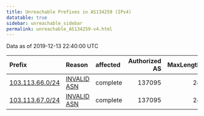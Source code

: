 ```yaml
---
title: Unreachable Prefixes in AS134259 (IPv4)
datatable: true
sidebar: unreachable_sidebar
permalink: unreachable_AS134259-v4.html
---
```


Data as of 2019-12-13 22:40:00 UTC


<div class="datatable-begin"></div>

| Prefix                                                   | Reason                                                                                                  | affected   |   Authorized AS |   MaxLength | Anchor                                       |   unreachable /24s |
|:---------------------------------------------------------|:--------------------------------------------------------------------------------------------------------|:-----------|----------------:|------------:|:---------------------------------------------|-------------------:|
| [103.113.66.0/24](https://stat.ripe.net/103.113.66.0/24) | [INVALID ASN](https://rpki-validator.ripe.net/announcement-preview?asn=AS134259&prefix=103.113.66.0/24) | complete   |          137095 |          24 | [APNIC](unreachable_APNIC_RPKI_Root-v4.html) |                  1 |
| [103.113.67.0/24](https://stat.ripe.net/103.113.67.0/24) | [INVALID ASN](https://rpki-validator.ripe.net/announcement-preview?asn=AS134259&prefix=103.113.67.0/24) | complete   |          137095 |          24 | [APNIC](unreachable_APNIC_RPKI_Root-v4.html) |                  1 |

<div class="datatable-end"></div>
